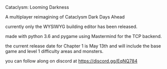 Cataclysm: Looming Darkness

A multiplayer reimagining of Cataclysm Dark Days Ahead

currently only the WYSIWYG building editor has been released.

made with python 3.6 and pygame using Mastermind for the TCP backend.

the current release date for Chapter 1 is May 13th and will include the base game and level 1 difficulty areas and monsters.

you can follow along on discord at https://discord.gg/EqNQ784
